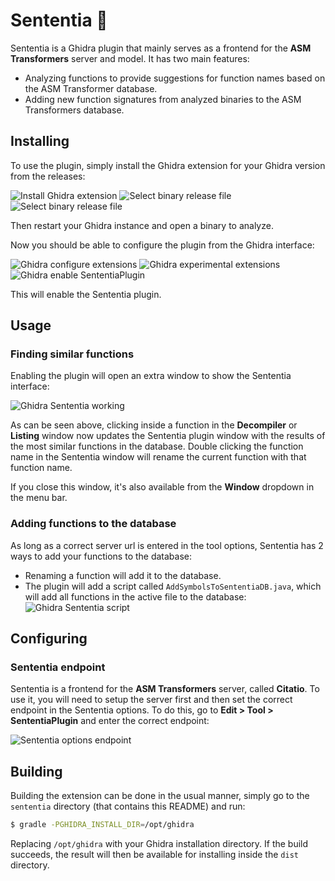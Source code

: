 # Sententia 🧬

Sententia is a Ghidra plugin that mainly serves as a frontend for the **ASM Transformers** server and model. It has two main features:

- Analyzing functions to provide suggestions for function names based on the ASM Transformer database.
- Adding new function signatures from analyzed binaries to the ASM Transformers database.

## Installing 
To use the plugin, simply install the Ghidra extension for your Ghidra version from the releases:

![Install Ghidra extension](screenshots/ghidra_install_extension_dropdown.png)
![Select binary release file](screenshots/ghidra_install_extension_file_selector.png)
![Select binary release file](screenshots/ghidra_install_extension_installed.png)

Then restart your Ghidra instance and open a binary to analyze.

Now you should be able to configure the plugin from the Ghidra interface:

![Ghidra configure extensions](screenshots/ghidra_configure_extension.png)
![Ghidra experimental extensions](screenshots/ghidra_configure_experimental.png)
![Ghidra enable SententiaPlugin](screenshots/ghidra_configure_enable_sententia.png)

This will enable the Sententia plugin.

## Usage

### Finding similar functions

Enabling the plugin will open an extra window to show the Sententia interface:

![Ghidra Sententia working](screenshots/sententia_plugin_working.gif)

As can be seen above, clicking inside a function in the **Decompiler** or **Listing** window now updates the Sententia plugin window with the results of the most similar functions in the database. Double clicking the function name in the Sententia window will rename the current function with that function name.

If you close this window, it's also available from the **Window** dropdown in the menu bar.

### Adding functions to the database

As long as a correct server url is entered in the tool options, Sententia has 2 ways to add your functions to the database:

- Renaming a function will add it to the database.
- The plugin will add a script called `AddSymbolsToSententiaDB.java`, which will add all functions in the active file to the database:
![Ghidra Sententia script](screenshots/ghidra_scripts_sententia.png)

## Configuring

### Sententia endpoint

Sententia is a frontend for the **ASM Transformers** server, called **Citatio**. To use it, you will need to setup the server first and then set the correct endpoint in the Sententia options. To do this, go to **Edit > Tool > SententiaPlugin** and enter the correct endpoint:

![Sententia options endpoint](screenshots/sententia_options_endpoint.png)


## Building

Building the extension can be done in the usual manner, simply go to the `sententia` directory (that contains this README) and run:

```bash
$ gradle -PGHIDRA_INSTALL_DIR=/opt/ghidra 
```

Replacing `/opt/ghidra` with your Ghidra installation directory. If the build succeeds, the result will then be available for installing inside the `dist` directory.

